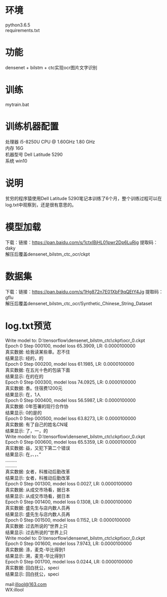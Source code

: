 # 环境

python3.6.5  
requirements.txt  

# 功能
densenet + bilstm + ctc实现ocr图片文字识别  

# 训练
mytrain.bat  

# 训练机器配置
处理器 i5-8250U CPU @ 1.60GHz 1.80 GHz  
内存 16G  
机器型号 Dell Latitude 5290  
系统 win10  

# 说明
贫穷的程序猿使用Dell Latitude 5290笔记本训练了6个月，整个训练过程可以在log.txt中观察到，还是很有意思的。  

# 模型加载
下载：链接：https://pan.baidu.com/s/1ctxIBjHL01pwr2Dp6LuRjg 提取码：daky  
解压后覆盖densenet_bilstm_ctc_ocr/ckpt  

# 数据集
下载：链接：https://pan.baidu.com/s/1Hg872n7E01XbF9qQEtY4Jg 提取码：gflu  
解压后覆盖densenet_bilstm_ctc_ocr/Synthetic_Chinese_String_Dataset  


# log.txt预览
Write model to: D:\tensorflow\densenet_bilstm_ctc\ckpt\ocr_0.ckpt  
Epoch 0 Step 000100, model loss 65.3909, LR: 0.0000100000  
真实数据: 给我读某些章。忍不住  
结果显示: 经的，的  
Epoch 0 Step 000200, model loss 61.1985, LR: 0.0000100000  
真实数据: 在五光十色的包装下面  
结果显示: 在的在的  
Epoch 0 Step 000300, model loss 74.0925, LR: 0.0000100000  
真实数据: 黍。住宿费1200元  
结果显示: 在，1人  
Epoch 0 Step 000400, model loss 56.5987, LR: 0.0000100000  
真实数据: 0年签署的现行合作协  
结果显示: 0的是的  
Epoch 0 Step 000500, model loss 63.8273, LR: 0.0000100000  
真实数据: 有了自己的姓名CN域  
结果显示: 了，一，的  
Write model to: D:\tensorflow\densenet_bilstm_ctc\ckpt\ocr_0.ckpt  
Epoch 0 Step 000600, model loss 65.5359, LR: 0.0000100000  
真实数据: 益，又犯下第二个错误  
结果显示: 在，、，、”  
.........  
.........  
真实数据: 女者，科推动后勤改革  
结果显示: 女者，科推动后勤改革  
Epoch 0 Step 001300, model loss 0.0027, LR: 0.0000100000  
真实数据: 从成交市场看，据日本  
结果显示: 从成交市场看，据日本  
Epoch 0 Step 001400, model loss 0.1308, LR: 0.0000100000  
真实数据: 盛先生与店内数人员再  
结果显示: 盛先生与店内数人员再  
Epoch 0 Step 001500, model loss 0.1152, LR: 0.0000100000  
真实数据: 过去所说的“世界上只  
结果显示: 过去所说的“世界上只  
Write model to: D:\tensorflow\densenet_bilstm_ctc\ckpt\ocr_0.ckpt  
Epoch 0 Step 001600, model loss 7.9743, LR: 0.0000100000  
真实数据: 涤，麦克-毕比得到1  
结果显示: 溯，麦克-毕比得到1  
Epoch 0 Step 001700, model loss 0.0244, LR: 0.0000100000  
真实数据: 回白抚公，speci  
结果显示: 回白抚公，speci  

mail:illool@163.com  
WX:illool  